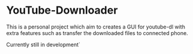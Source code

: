 # YouTube-Downloader
This is a personal project which aim to creates a GUI for youtube-dl with extra features such as transfer the downloaded files to connected phone.

Currently still in development`

